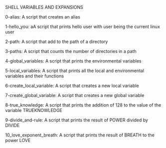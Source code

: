 SHELL VARIABLES AND EXPANSIONS

0-alias: A script that creates an alias

1-hello_you: aA script that prints hello user with user being the  current linux user

2-path: A script that add to the path of a directory

3-paths: A script that counts the number of directories in a path

4-global_variables: A script that prints the environmental variables

5-local_variables: A script that prints all the local and environmental variables and their functions

6-create_local_variable: A script that creates a new local variable

7-create_global_variable: A script that creates a new global variable

8-true_knowledge: A script that prints the addition of 128 to the value of the variable TRUEKNOWLEDGE

9-divide_and-rule: A script that prints the result of POWER divided by DIVIDE

10_love_exponent_breath: A script that prints the result of BREATH to the power LOVE
